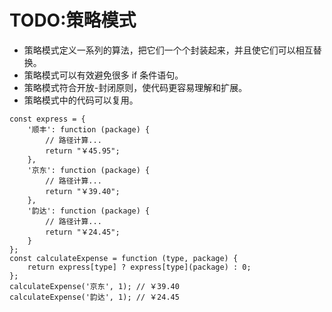 # TODO:策略模式

- 策略模式定义一系列的算法，把它们一个个封装起来，并且使它们可以相互替换。
- 策略模式可以有效避免很多 if 条件语句。
- 策略模式符合开放-封闭原则，使代码更容易理解和扩展。
- 策略模式中的代码可以复用。

```JS
const express = {
    '顺丰': function (package) {
        // 路径计算...
        return "￥45.95";
    },
    '京东': function (package) {
        // 路径计算...
        return "￥39.40";
    },
    '韵达': function (package) {
        // 路径计算...
        return "￥24.45";
    }
};
const calculateExpense = function (type, package) {
    return express[type] ? express[type](package) : 0;
};
calculateExpense('京东', 1); // ￥39.40
calculateExpense('韵达', 1); // ￥24.45
```

